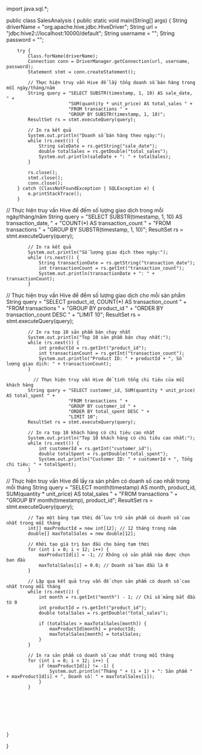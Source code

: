 import java.sql.*;

public class SalesAnalysis {
    public static void main(String[] args) {
        String driverName = "org.apache.hive.jdbc.HiveDriver";
        String url = "jdbc:hive2://localhost:10000/default";
        String username = "";
        String password = "";

        try {
            Class.forName(driverName);
            Connection conn = DriverManager.getConnection(url, username, password);
            Statement stmt = conn.createStatement();

            // Thực hiện truy vấn Hive để lấy tổng doanh số bán hàng trong mỗi ngày/tháng/năm
            String query = "SELECT SUBSTR(timestamp, 1, 10) AS sale_date, " +
                           "SUM(quantity * unit_price) AS total_sales " +
                           "FROM transactions " +
                           "GROUP BY SUBSTR(timestamp, 1, 10)";
            ResultSet rs = stmt.executeQuery(query);

            // In ra kết quả
            System.out.println("Doanh số bán hàng theo ngày:");
            while (rs.next()) {
                String saleDate = rs.getString("sale_date");
                double totalSales = rs.getDouble("total_sales");
                System.out.println(saleDate + ": " + totalSales);
            }

            rs.close();
            stmt.close();
            conn.close();
        } catch (ClassNotFoundException | SQLException e) {
            e.printStackTrace();
        }


   // Thực hiện truy vấn Hive để đếm số lượng giao dịch trong mỗi ngày/tháng/năm
            String query = "SELECT SUBSTR(timestamp, 1, 10) AS transaction_date, " +
                           "COUNT(*) AS transaction_count " +
                           "FROM transactions " +
                           "GROUP BY SUBSTR(timestamp, 1, 10)";
            ResultSet rs = stmt.executeQuery(query);

            // In ra kết quả
            System.out.println("Số lượng giao dịch theo ngày:");
            while (rs.next()) {
                String transactionDate = rs.getString("transaction_date");
                int transactionCount = rs.getInt("transaction_count");
                System.out.println(transactionDate + ": " + transactionCount);
            }


  // Thực hiện truy vấn Hive để đếm số lượng giao dịch cho mỗi sản phẩm
            String query = "SELECT product_id, COUNT(*) AS transaction_count " +
                           "FROM transactions " +
                           "GROUP BY product_id " +
                           "ORDER BY transaction_count DESC " +
                           "LIMIT 10";
            ResultSet rs = stmt.executeQuery(query);

            // In ra top 10 sản phẩm bán chạy nhất
            System.out.println("Top 10 sản phẩm bán chạy nhất:");
            while (rs.next()) {
                int productId = rs.getInt("product_id");
                int transactionCount = rs.getInt("transaction_count");
                System.out.println("Product ID: " + productId + ", Số lượng giao dịch: " + transactionCount);
            }

              // Thực hiện truy vấn Hive để tính tổng chi tiêu của mỗi khách hàng
            String query = "SELECT customer_id, SUM(quantity * unit_price) AS total_spent " +
                           "FROM transactions " +
                           "GROUP BY customer_id " +
                           "ORDER BY total_spent DESC " +
                           "LIMIT 10";
            ResultSet rs = stmt.executeQuery(query);

            // In ra top 10 khách hàng có chi tiêu cao nhất
            System.out.println("Top 10 khách hàng có chi tiêu cao nhất:");
            while (rs.next()) {
                int customerId = rs.getInt("customer_id");
                double totalSpent = rs.getDouble("total_spent");
                System.out.println("Customer ID: " + customerId + ", Tổng chi tiêu: " + totalSpent);
            }


 // Thực hiện truy vấn Hive để lấy ra sản phẩm có doanh số cao nhất trong mỗi tháng
            String query = "SELECT month(timestamp) AS month, product_id, SUM(quantity * unit_price) AS total_sales " +
                           "FROM transactions " +
                           "GROUP BY month(timestamp), product_id";
            ResultSet rs = stmt.executeQuery(query);

            // Tạo một bảng tạm thời để lưu trữ sản phẩm có doanh số cao nhất trong mỗi tháng
            int[] maxProductId = new int[12]; // 12 tháng trong năm
            double[] maxTotalSales = new double[12];

            // Khởi tạo giá trị ban đầu cho bảng tạm thời
            for (int i = 0; i < 12; i++) {
                maxProductId[i] = -1; // Không có sản phẩm nào được chọn ban đầu
                maxTotalSales[i] = 0.0; // Doanh số ban đầu là 0
            }

            // Lặp qua kết quả truy vấn để chọn sản phẩm có doanh số cao nhất trong mỗi tháng
            while (rs.next()) {
                int month = rs.getInt("month") - 1; // Chỉ số mảng bắt đầu từ 0
                int productId = rs.getInt("product_id");
                double totalSales = rs.getDouble("total_sales");

                if (totalSales > maxTotalSales[month]) {
                    maxProductId[month] = productId;
                    maxTotalSales[month] = totalSales;
                }
            }

            // In ra sản phẩm có doanh số cao nhất trong mỗi tháng
            for (int i = 0; i < 12; i++) {
                if (maxProductId[i] != -1) {
                    System.out.println("Tháng " + (i + 1) + ": Sản phẩm " + maxProductId[i] + ", Doanh số: " + maxTotalSales[i]);
                }
            }







        
    }
}
